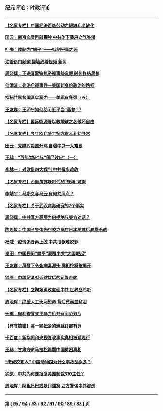 ### 纪元评论：时政评论
---
#### [【名家专栏】中国经济面临劳动力短缺和老龄化](../../pages/nsc1025/n12985427.md?05310330) 
#### [田云：南京血案再敲警钟 中共治下暴戾之气弥漫](../../pages/nsc1025/n12985321.md?05310330) 
#### [叶书：体制内“躺平”——抵制平庸之恶](../../pages/nsc1025/n12985842.md?05310330) 
#### [油管热门频道 翻墙必看视频 新闻](ok?05310330)
#### [周晓辉：王进喜雷锋焦裕禄事迹造假 时传祥结局惨](../../pages/nsc1025/n12985497.md?05310330) 
#### [何清涟：弗洛伊德事件—美国新身份政治的路标](../../pages/nsc1025/n12985668.md?05310330) 
#### [探秘世界各国真实军力——美军有多强（五）](../../pages/nsc1025/n12984883.md?05310330) 
#### [王友群：王沪宁如何给习近平当“高参”？](../../pages/nsc1025/n12983850.md?05310330) 
#### [【名家专栏】国际能源署以救地球之名破坏自由](../../pages/nsc1025/n12983977.md?05310330) 
#### [【名家专栏】今年阵亡将士纪念意义非比寻常](../../pages/nsc1025/n12983996.md?05310330) 
#### [田云：党媒对美国开骂 自曝中共一大难题](../../pages/nsc1025/n12984184.md?05310330) 
#### [王赫：“百年党庆”与“僵尸效应”（一）](../../pages/nsc1025/n12983119.md?05310330) 
#### [李林一：对欧盟四大误判 中共覆水难收](../../pages/nsc1025/n12983477.md?05310330) 
#### [【名家专栏】勿重演苏联时代的“绥靖”政策](../../pages/nsc1025/n12982404.md?05310330) 
#### [李靖宇：马斯克与马云 有何共同点？](../../pages/nsc1025/n12983064.md?05310330) 
#### [【名家专栏】关于武汉病毒研究的7个事实](../../pages/nsc1025/n12982477.md?05310330) 
#### [周晓辉：中共军方高层为何拒绝与美方对话？](../../pages/nsc1025/n12982964.md?05310330) 
#### [陈思敏：中国半导体光刻胶之痛在日本地震后暴露无遗](../../pages/nsc1025/n12981973.md?05310330) 
#### [杨威：疫情追责再上弦 中共甩锅难脱罪](../../pages/nsc1025/n12980940.md?05310330) 
#### [谢田：中国民间“躺平”颠覆中共“大国崛起”](../../pages/nsc1025/n12981503.md?05310330) 
#### [王友群：拜登下令查病毒源头 真相终将被揭开](../../pages/nsc1025/n12980495.md?05310330) 
#### [钟原：中美贸易对话试探后的可能走向](../../pages/nsc1025/n12980503.md?05310330) 
#### [【名家专栏】立陶宛勇敢直面中共 世界应聆听](../../pages/nsc1025/n12979801.md?05310330) 
#### [周晓辉：绝壁人工天河短命 背后充满血和泪](../../pages/nsc1025/n12980290.md?05310330) 
#### [任重：保利香雪业主暴力抗共有示范效应](../../pages/nsc1025/n12979962.md?05310330) 
#### [【有冇搞错】每一颗扭紧的螺丝钉都有罪](../../pages/nsc1025/n12977983.md?05310330) 
#### [千百度：新华网和央视篡改事实真相被逮现行](../../pages/nsc1025/n12979046.md?05310330) 
#### [王赫：甘肃夺命马拉松踢爆中国贫困真相](../../pages/nsc1025/n12978416.md?05310330) 
#### [“老虎咬死人” 中国动物园为什么事故乱象多？](../../pages/nsc1025/n12978373.md?05310330) 
#### [钟原：中共为何要报复美国制裁610主任？](../../pages/nsc1025/n12977613.md?05310330) 
#### [周晓辉：阿里巴巴或是间谍窝 西方警惕中共渗透](../../pages/nsc1025/n12977781.md?05310330) 

---
#### 第 [ [95](./95.md?05310330) / [94](./94.md?05310330) / [93](./93.md?05310330) / [92](./92.md?05310330) / [91](./91.md?05310330) / [90](./90.md?05310330) / [89](./89.md?05310330) / [88](./88.md?05310330) ] 页
